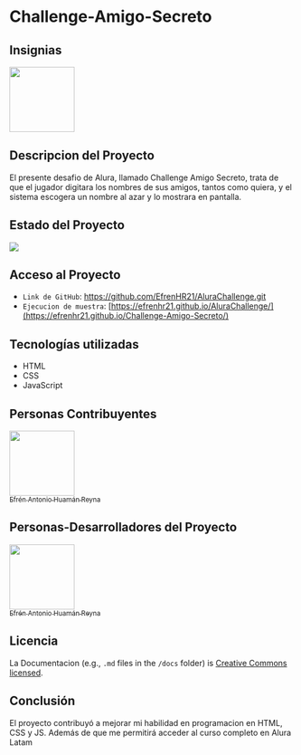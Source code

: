 # Challenge-Amigo-Secreto

## Insignias
<img src="https://github.com/user-attachments/assets/964e4d8f-ec1f-4969-bc99-695489ae816d" width="115">


## Descripcion del Proyecto
El presente desafio de Alura, llamado Challenge Amigo Secreto, trata de que el jugador digitara los nombres de sus amigos, tantos como quiera, y el sistema escogera un nombre al azar y lo mostrara en pantalla.

## Estado del Proyecto
<p align="left">
   <img src="https://img.shields.io/badge/STATUS-COMPLETADO-green">
   </p>

## Acceso al Proyecto
- `Link de GitHub`: [https://github.com/EfrenHR21/AluraChallenge.git ](https://github.com/EfrenHR21/Challenge-Amigo-Secreto.git)
- `Ejecucion de muestra`: [https://efrenhr21.github.io/AluraChallenge/](https://efrenhr21.github.io/Challenge-Amigo-Secreto/)
  

## Tecnologías utilizadas
* HTML
* CSS
* JavaScript

## Personas Contribuyentes
[<img src="https://github.com/user-attachments/assets/f5b90965-52a3-4516-89f7-9ef56430dcc8" width=115><br><sub>Efrén Antonio Huamán Reyna</sub>](https://github.com/EfrenHR21) 

## Personas-Desarrolladores del Proyecto
[<img src="https://github.com/user-attachments/assets/f5b90965-52a3-4516-89f7-9ef56430dcc8" width=115><br><sub>Efrén Antonio Huamán Reyna</sub>](https://github.com/EfrenHR21) 

## Licencia
La Documentacion (e.g., `.md` files in the `/docs` folder) is [Creative Commons licensed](./LICENSE-docs).

## Conclusión
El proyecto contribuyó a mejorar mi habilidad en programacion en HTML, CSS y JS. Además de que me permitirá acceder al curso completo en Alura Latam
